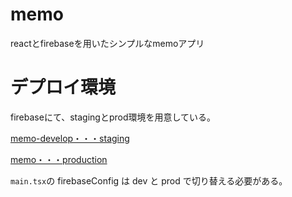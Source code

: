 # memo
reactとfirebaseを用いたシンプルなmemoアプリ

# デプロイ環境
firebaseにて、stagingとprod環境を用意している。

[memo-develop・・・staging](https://console.firebase.google.com/project/memo-develop/overview?consoleUI=FIREBASE&hl=ja)


[memo・・・production](https://console.firebase.google.com/project/memo-3c2c7/overview?consoleUI=FIREBASE&hl=ja)

`main.tsx`の firebaseConfig は dev と prod で切り替える必要がある。

